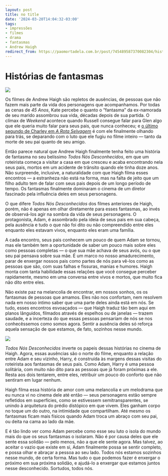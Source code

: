 ```yaml
---
layout: post
title: no title
date: '2024-03-20T14:04:32-03:00'
tags:
- impressões
- filmes
- drama
- fantasmas
- Andrew Haigh
redirect_from: https://paomortadela.com.br/post/745489587370082304/hist%C3%B3rias-de-fantasmas
---
```

# Histórias de fantasmas

![](https://64.media.tumblr.com/d5192d04cad56bea956fd5419a092aa2/f4f549abf4d41aa0-16/s640x960/55624bc355ac9d576fb2fb9ba65462d5be4e0ddd.jpg)

Os filmes de Andrew Haigh são repletos de ausências, de pessoas que não fazem mais parte da vida dos personagens que acompanhamos. Por todas as cenas de _45 Anos_, Kate percebe o quanto o “fantasma” da ex-namorada de seu marido assombrou sua vida, décadas depois de sua partida. O clímax de _Weekend_ acontece quando Russell consegue falar para Glen algo que ele queria muito falar para seus pais, que nunca conheceu; e [o último segundo de Charley em _A Rota Selvagem_](https://paomortadela.com.br/post/658075033290342400/poucos-filmes-entendem-a-morte-t%C3%A3o-bem-quanto-a) é com ele finalmente olhando para trás, se deparando com o luto que ele fugiu no filme inteiro — tanto da morte de seu pai quanto de seu amigo.

Então parece natural que Andrew Haigh finalmente tenha feito uma história de fantasma no seu belíssimo _Todos Nós Desconhecidos_, em que um roteirista começa a visitar a casa em que cresceu e acaba encontrando nela seus pais, mortos em um acidente de trânsito quando ele tinha doze anos. Não surpreende, inclusive, a naturalidade com que Haigh filma esses encontros — a estranheza não está na forma, mas na falta de jeito que um filho adulto tem de falar com seus pais depois de um longo período de tempo. Os fantasmas finalmente dominaram o cinema de um diretor fascinado pela influência deles em seus personagens.

<!-- more -->

O que difere _Todos Nós Desconhecidos_ dos filmes anteriores de Haigh, porém, não é apenas em olhar diretamente para esses fantasmas, ao invés de observá-los agir na sombra da vida de seus personagens. O protagonista, Adam, é assombrado pela ideia de seus pais em sua cabeça, pela ausência e tudo o que não foi dito ou não compreendido entre eles enquanto eles estavam vivos, enquanto eles eram uma família.

A cada encontro, seus pais conhecem um pouco de quem Adam se tornou, mas ele também tem a oportunidade de saber um pouco mais sobre eles como pessoas completas — o que sua mãe achava de seus avós, ou o que seu pai pensava sobre sua mãe. É um marco no nosso amadurecimento, parar de enxergar nossos pais como partes de nós para vê-los como as pessoas que são, com suas falhas e fissuras, manias e humores. Haigh monta com tanta habilidade essas relações que você consegue perceber rapidamente, mesmo em uma conversa entre vivos e mortos, que muito fica não dito entre eles.

Não existe paz na melancolia de encontrar, em nossos sonhos, os os fantasmas de pessoas que amamos. Eles não nos confortam, nem resolvem nada em nosso íntimo saber que uma parte deles ainda está em nós. Se tudo, esses encontros esvoaçados — que Haigh traduz tão bem aqui em planos lânguidos, filmados através de espelhos ou de janelas — trazem saudade, e a incerteza do que essas pessoas pensariam de nós se nos conhecêssemos como somos agora. Sentir a ausência deles só reforça aquela sensação de que estamos, de fato, sozinhos nesse mundo.

![](https://64.media.tumblr.com/34a83490df4e8ca57c679c94d42549d7/f4f549abf4d41aa0-65/s640x960/e915d9b8dde5d865b981bc2030403d9404c1d9d5.jpg)

_Todos Nós Desconhecidos_ inverte os papeis dessas histórias no cinema de Haigh. Agora, essas ausências são o norte do filme, enquanto a relação entre Adam e seu vizinho, Harry, é construída às margens dessas visitas do roteirista aos fantasmas de seus pais. Como Adam, Harry é uma pessoa solitária, com muito não dito para as pessoas que já foram próximas a ele. Resta aos dois tentarem, entre eles, retribuir um pouco do conforto que não sentiram em lugar nenhum.

Haigh filma essa história de amor com uma melancolia e um melodrama que eu nunca vi no cinema dele até então — seus personagens estão sempre refletidos em superfícies, como se estivessem semitransparentes, se unindo à arquitetura do prédio distópico em que vivem. Eles ganham corpo no toque um do outro, na intimidade que compartilham. Até mesmo os fantasmas ficam mais físicos quando Adam troca um abraço com seu pai, ou deita na cama ao lado da mãe.

E é tão lindo ver como Adam percebe como esse seu luto o isola do mundo mais do que os seus fantasmas o isolaram. Não é por causa deles que ele sente essa solidão — pelo menos, não a que ele sente agora. Mas talvez, ao aceitar o vazio que existe em si, Adam finalmente possa se sentir completo, e possa olhar e abraçar a pessoa ao seu lado. Todos nós estamos sozinhos nesse mundo, de certa forma. Mas tudo o que podemos fazer é enxergar o próximo em sua próxima solidão, e ajudá-lo a enxergar que estamos juntos nesse desconhecido. Sortudos, todos nós.

